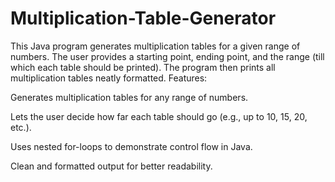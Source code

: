# Multiplication-Table-Generator
This Java program generates multiplication tables for a given range of numbers. The user provides a starting point, ending point, and the range (till which each table should be printed). The program then prints all multiplication tables neatly formatted.
Features:

Generates multiplication tables for any range of numbers.

Lets the user decide how far each table should go (e.g., up to 10, 15, 20, etc.).

Uses nested for-loops to demonstrate control flow in Java.

Clean and formatted output for better readability.
